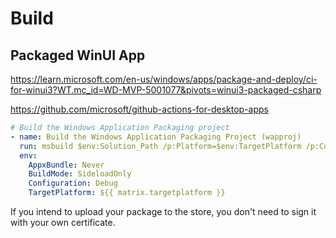 # Build

## Packaged WinUI App

<https://learn.microsoft.com/en-us/windows/apps/package-and-deploy/ci-for-winui3?WT.mc_id=WD-MVP-5001077&pivots=winui3-packaged-csharp>

<https://github.com/microsoft/github-actions-for-desktop-apps>

```yaml
# Build the Windows Application Packaging project
- name: Build the Windows Application Packaging Project (wapproj)
  run: msbuild $env:Solution_Path /p:Platform=$env:TargetPlatform /p:Configuration=$env:Configuration /p:UapAppxPackageBuildMode=$env:BuildMode /p:AppxBundle=$env:AppxBundle /p:PackageCertificateKeyFile=$env:SigningCertificate /p:PackageCertificatePassword=${{ secrets.Pfx_Key }}
  env:
    AppxBundle: Never
    BuildMode: SideloadOnly
    Configuration: Debug
    TargetPlatform: ${{ matrix.targetplatform }}
```

If you intend to upload your package to the store, you don't need to sign it with your own certificate.
